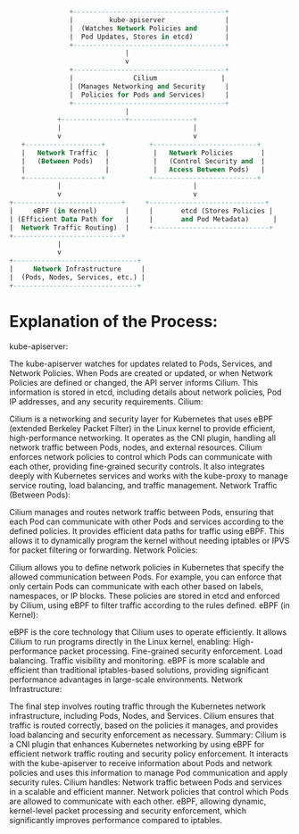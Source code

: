 ```sql

               +--------------------------------------+
               |         kube-apiserver               |
               |  (Watches Network Policies and       |
               |  Pod Updates, Stores in etcd)        |
               +--------------------------------------+
                             |
                             v
               +--------------------------------------+
               |               Cilium                |
               | (Manages Networking and Security     |
               |  Policies for Pods and Services)     |
               +--------------------------------------+
                             |
            +----------------+----------------+
            |                                 |
            v                                 v
   +-------------------+           +--------------------------+
   |   Network Traffic  |           |   Network Policies       |
   |   (Between Pods)   |           |   (Control Security and  |
   |                    |           |   Access Between Pods)   |
   +-------------------+           +--------------------------+
            |                                 |
            v                                 v
+---------------------------+     +-----------------------------+
|     eBPF (in Kernel)       |     |       etcd (Stores Policies |
| (Efficient Data Path for   |     |       and Pod Metadata)      |
|  Network Traffic Routing)  |     +-----------------------------+
+---------------------------+
            |
            v
+-------------------------------+
|     Network Infrastructure     |
|  (Pods, Nodes, Services, etc.) |
+-------------------------------+


```

# Explanation of the Process:
kube-apiserver:

The kube-apiserver watches for updates related to Pods, Services, and Network Policies. When Pods are created or updated, or when Network Policies are defined or changed, the API server informs Cilium.
This information is stored in etcd, including details about network policies, Pod IP addresses, and any security requirements.
Cilium:

Cilium is a networking and security layer for Kubernetes that uses eBPF (extended Berkeley Packet Filter) in the Linux kernel to provide efficient, high-performance networking.
It operates as the CNI plugin, handling all network traffic between Pods, nodes, and external resources.
Cilium enforces network policies to control which Pods can communicate with each other, providing fine-grained security controls.
It also integrates deeply with Kubernetes services and works with the kube-proxy to manage service routing, load balancing, and traffic management.
Network Traffic (Between Pods):

Cilium manages and routes network traffic between Pods, ensuring that each Pod can communicate with other Pods and services according to the defined policies.
It provides efficient data paths for traffic using eBPF. This allows it to dynamically program the kernel without needing iptables or IPVS for packet filtering or forwarding.
Network Policies:

Cilium allows you to define network policies in Kubernetes that specify the allowed communication between Pods. For example, you can enforce that only certain Pods can communicate with each other based on labels, namespaces, or IP blocks.
These policies are stored in etcd and enforced by Cilium, using eBPF to filter traffic according to the rules defined.
eBPF (in Kernel):

eBPF is the core technology that Cilium uses to operate efficiently. It allows Cilium to run programs directly in the Linux kernel, enabling:
High-performance packet processing.
Fine-grained security enforcement.
Load balancing.
Traffic visibility and monitoring.
eBPF is more scalable and efficient than traditional iptables-based solutions, providing significant performance advantages in large-scale environments.
Network Infrastructure:

The final step involves routing traffic through the Kubernetes network infrastructure, including Pods, Nodes, and Services. Cilium ensures that traffic is routed correctly, based on the policies it manages, and provides load balancing and security enforcement as necessary.
Summary:
Cilium is a CNI plugin that enhances Kubernetes networking by using eBPF for efficient network traffic routing and security policy enforcement.
It interacts with the kube-apiserver to receive information about Pods and network policies and uses this information to manage Pod communication and apply security rules.
Cilium handles:
Network traffic between Pods and services in a scalable and efficient manner.
Network policies that control which Pods are allowed to communicate with each other.
eBPF, allowing dynamic, kernel-level packet processing and security enforcement, which significantly improves performance compared to iptables.